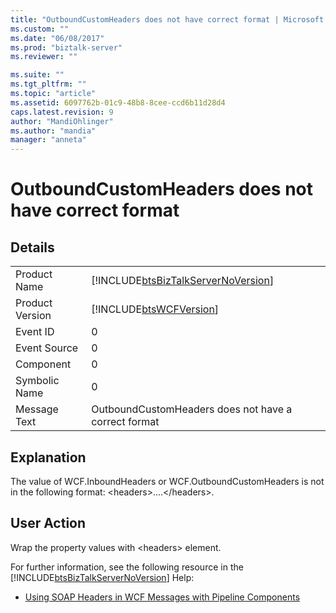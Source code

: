 ```yaml
---
title: "OutboundCustomHeaders does not have correct format | Microsoft Docs"
ms.custom: ""
ms.date: "06/08/2017"
ms.prod: "biztalk-server"
ms.reviewer: ""

ms.suite: ""
ms.tgt_pltfrm: ""
ms.topic: "article"
ms.assetid: 6097762b-01c9-48b8-8cee-ccd6b11d28d4
caps.latest.revision: 9
author: "MandiOhlinger"
ms.author: "mandia"
manager: "anneta"
---
```

# OutboundCustomHeaders does not have correct format
## Details  
  
|||  
|-|-|  
|Product Name|[!INCLUDE[btsBizTalkServerNoVersion](../includes/btsbiztalkservernoversion-md.md)]|  
|Product Version|[!INCLUDE[btsWCFVersion](../includes/btswcfversion-md.md)]|  
|Event ID|0|  
|Event Source|0|  
|Component|0|  
|Symbolic Name|0|  
|Message Text|OutboundCustomHeaders does not have a correct format|  
  
## Explanation  
 The value of WCF.InboundHeaders or WCF.OutboundCustomHeaders  is not in the following format: \<headers\>….\</headers\>.  
  
## User Action  
 Wrap the property values with \<headers\> element.  
  
 For further information, see the following resource in the [!INCLUDE[btsBizTalkServerNoVersion](../includes/btsbiztalkservernoversion-md.md)] Help:  
  
-   [Using SOAP Headers in WCF Messages with Pipeline Components](../core/using-soap-headers-in-wcf-messages-with-pipeline-components.md)